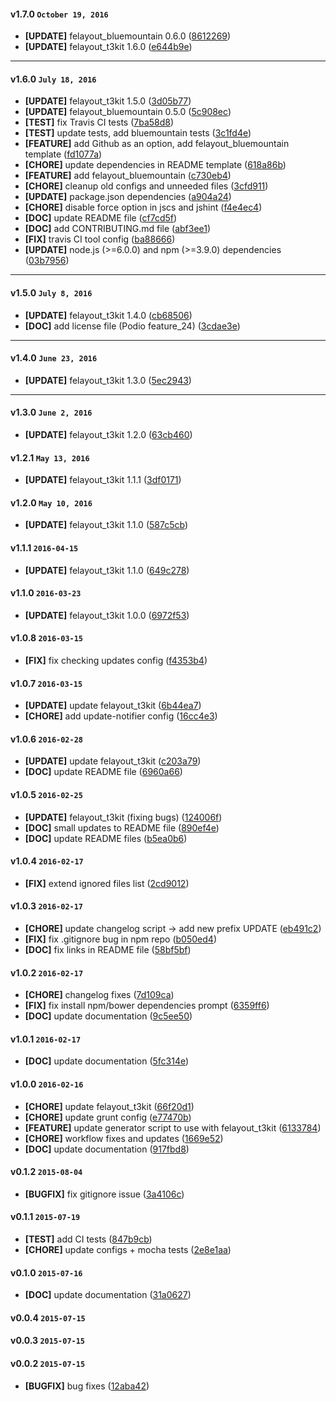 
#### v1.7.0 `October 19, 2016`
- **[UPDATE]** felayout_bluemountain 0.6.0 ([8612269](https://github.com/pixelant/pixelant-fe-starter-kit/commit/8612269))
- **[UPDATE]** felayout_t3kit 1.6.0 ([e644b9e](https://github.com/pixelant/pixelant-fe-starter-kit/commit/e644b9e))

***

#### v1.6.0 `July 18, 2016`
- **[UPDATE]** felayout_t3kit 1.5.0 ([3d05b77](https://github.com/pixelant/pixelant-fe-starter-kit/commit/3d05b77))
- **[UPDATE]** felayout_bluemountain 0.5.0 ([5c908ec](https://github.com/pixelant/pixelant-fe-starter-kit/commit/5c908ec))
- **[TEST]** fix Travis CI tests ([7ba58d8](https://github.com/pixelant/pixelant-fe-starter-kit/commit/7ba58d8))
- **[TEST]** update tests, add bluemountain tests ([3c1fd4e](https://github.com/pixelant/pixelant-fe-starter-kit/commit/3c1fd4e))
- **[FEATURE]** add Github as an option, add felayout_bluemountain template ([fd1077a](https://github.com/pixelant/pixelant-fe-starter-kit/commit/fd1077a))
- **[CHORE]** update dependencies in README template ([618a86b](https://github.com/pixelant/pixelant-fe-starter-kit/commit/618a86b))
- **[FEATURE]** add felayout_bluemountain ([c730eb4](https://github.com/pixelant/pixelant-fe-starter-kit/commit/c730eb4))
- **[CHORE]** cleanup old configs and unneeded files ([3cfd911](https://github.com/pixelant/pixelant-fe-starter-kit/commit/3cfd911))
- **[UPDATE]** package.json dependencies ([a904a24](https://github.com/pixelant/pixelant-fe-starter-kit/commit/a904a24))
- **[CHORE]** disable force option in jscs and jshint ([f4e4ec4](https://github.com/pixelant/pixelant-fe-starter-kit/commit/f4e4ec4))
- **[DOC]** update README file ([cf7cd5f](https://github.com/pixelant/pixelant-fe-starter-kit/commit/cf7cd5f))
- **[DOC]** add CONTRIBUTING.md file ([abf3ee1](https://github.com/pixelant/pixelant-fe-starter-kit/commit/abf3ee1))
- **[FIX]** travis CI tool config ([ba88666](https://github.com/pixelant/pixelant-fe-starter-kit/commit/ba88666))
- **[UPDATE]** node.js (>=6.0.0) and npm (>=3.9.0) dependencies ([03b7956](https://github.com/pixelant/pixelant-fe-starter-kit/commit/03b7956))

***

#### v1.5.0 `July 8, 2016`
- **[UPDATE]** felayout_t3kit 1.4.0 ([cb68506](https://github.com/pixelant/pixelant-fe-starter-kit/commit/cb68506))
- **[DOC]** add license file (Podio feature_24) ([3cdae3e](https://github.com/pixelant/pixelant-fe-starter-kit/commit/3cdae3e))

***

#### v1.4.0 `June 23, 2016`
- **[UPDATE]** felayout_t3kit 1.3.0 ([5ec2943](https://github.com/pixelant/pixelant-fe-starter-kit/commit/5ec2943))

***
#### v1.3.0 `June 2, 2016`
- **[UPDATE]** felayout_t3kit 1.2.0 ([63cb460](https://github.com/pixelant/pixelant-fe-starter-kit/commit/63cb460))

#### v1.2.1 `May 13, 2016`
- **[UPDATE]** felayout_t3kit 1.1.1 ([3df0171](https://github.com/pixelant/pixelant-fe-starter-kit/commit/3df0171))

#### v1.2.0 `May 10, 2016`
- **[UPDATE]** felayout_t3kit 1.1.0 ([587c5cb](https://github.com/pixelant/pixelant-fe-starter-kit/commit/587c5cb))

#### v1.1.1 `2016-04-15`
- **[UPDATE]**  felayout_t3kit 1.1.0 ([649c278](https://github.com/pixelant/pixelant-fe-starter-kit/commit/649c278))

#### v1.1.0 `2016-03-23`
- **[UPDATE]**  felayout_t3kit 1.0.0 ([6972f53](https://github.com/pixelant/pixelant-fe-starter-kit/commit/6972f53))

#### v1.0.8 `2016-03-15`
- **[FIX]**  fix checking updates config ([f4353b4](https://github.com/pixelant/pixelant-fe-starter-kit/commit/f4353b4))

#### v1.0.7 `2016-03-15`
- **[UPDATE]**  update felayout_t3kit ([6b44ea7](https://github.com/pixelant/pixelant-fe-starter-kit/commit/6b44ea7))
- **[CHORE]**  add update-notifier config ([16cc4e3](https://github.com/pixelant/pixelant-fe-starter-kit/commit/16cc4e3))

#### v1.0.6 `2016-02-28`
- **[UPDATE]**  update felayout_t3kit ([c203a79](https://github.com/pixelant/pixelant-fe-starter-kit/commit/c203a79))
- **[DOC]**  update README file ([6960a66](https://github.com/pixelant/pixelant-fe-starter-kit/commit/6960a66))

#### v1.0.5 `2016-02-25`
- **[UPDATE]**  felayout_t3kit (fixing bugs) ([124006f](https://github.com/pixelant/pixelant-fe-starter-kit/commit/124006f))
- **[DOC]**  small updates to README file ([890ef4e](https://github.com/pixelant/pixelant-fe-starter-kit/commit/890ef4e))
- **[DOC]**  update README files ([b5ea0b6](https://github.com/pixelant/pixelant-fe-starter-kit/commit/b5ea0b6))

#### v1.0.4 `2016-02-17`
- **[FIX]**  extend ignored files list ([2cd9012](https://github.com/pixelant/pixelant-fe-starter-kit/commit/2cd9012))

#### v1.0.3 `2016-02-17`
- **[CHORE]**  update changelog script -> add new prefix UPDATE ([eb491c2](https://github.com/pixelant/pixelant-fe-starter-kit/commit/eb491c2))
- **[FIX]**  fix .gitignore bug in npm repo ([b050ed4](https://github.com/pixelant/pixelant-fe-starter-kit/commit/b050ed4))
- **[DOC]**  fix links in README file ([58bf5bf](https://github.com/pixelant/pixelant-fe-starter-kit/commit/58bf5bf))

#### v1.0.2 `2016-02-17`
- **[CHORE]**  changelog fixes ([7d109ca](https://github.com/pixelant/pixelant-fe-starter-kit/commit/7d109ca))
- **[FIX]**  fix install npm/bower dependencies prompt ([6359ff6](https://github.com/pixelant/pixelant-fe-starter-kit/commit/6359ff6))
- **[DOC]**  update documentation ([9c5ee50](https://github.com/pixelant/pixelant-fe-starter-kit/commit/9c5ee50))

#### v1.0.1 `2016-02-17`
- **[DOC]** update documentation ([5fc314e](https://github.com/pixelant/pixelant-fe-starter-kit/commit/5fc314e))

#### v1.0.0 `2016-02-16`
- **[CHORE]** update felayout_t3kit ([66f20d1](https://github.com/pixelant/pixelant-fe-starter-kit/commit/66f20d1))
- **[CHORE]** update grunt config ([e77470b](https://github.com/pixelant/pixelant-fe-starter-kit/commit/e77470b))
- **[FEATURE]** update generator script to use with felayout_t3kit ([6133784](https://github.com/pixelant/pixelant-fe-starter-kit/commit/6133784))
- **[CHORE]** workflow fixes and updates ([1669e52](https://github.com/pixelant/pixelant-fe-starter-kit/commit/1669e52))
- **[DOC]** update documentation ([917fbd8](https://github.com/pixelant/pixelant-fe-starter-kit/commit/917fbd8))

#### v0.1.2 `2015-08-04`
- **[BUGFIX]** fix gitignore issue ([3a4106c](https://github.com/pixelant/pixelant-fe-starter-kit/commit/3a4106c))

#### v0.1.1 `2015-07-19`
- **[TEST]** add CI tests ([847b9cb](https://github.com/pixelant/pixelant-fe-starter-kit/commit/847b9cb))
- **[CHORE]** update configs + mocha tests ([2e8e1aa](https://github.com/pixelant/pixelant-fe-starter-kit/commit/2e8e1aa))

#### v0.1.0 `2015-07-16`
- **[DOC]** update documentation ([31a0627](https://github.com/pixelant/pixelant-fe-starter-kit/commit/31a0627))

#### v0.0.4 `2015-07-15`

#### v0.0.3 `2015-07-15`
#### v0.0.2 `2015-07-15`
- **[BUGFIX]** bug fixes ([12aba42](https://github.com/dmh/testgen/commit/12aba42))

